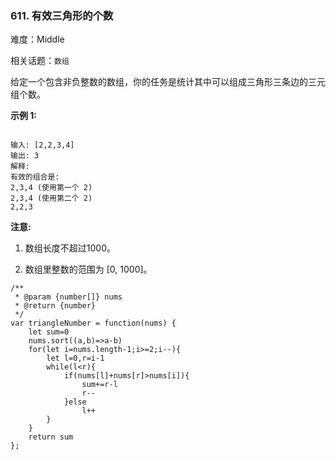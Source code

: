 ### 611. 有效三角形的个数

难度：Middle

相关话题：`数组`

给定一个包含非负整数的数组，你的任务是统计其中可以组成三角形三条边的三元组个数。



**示例 1:** 



```

输入: [2,2,3,4]
输出: 3
解释:
有效的组合是: 
2,3,4 (使用第一个 2)
2,3,4 (使用第二个 2)
2,2,3
```


**注意:** 




1. 数组长度不超过1000。

2. 数组里整数的范围为 [0, 1000]。




```
/**
 * @param {number[]} nums
 * @return {number}
 */
var triangleNumber = function(nums) {
    let sum=0
    nums.sort((a,b)=>a-b)
    for(let i=nums.length-1;i>=2;i--){
        let l=0,r=i-1
        while(l<r){
            if(nums[l]+nums[r]>nums[i]){
                sum+=r-l
                r--
            }else
                l++
        }
    }
    return sum
};
```

